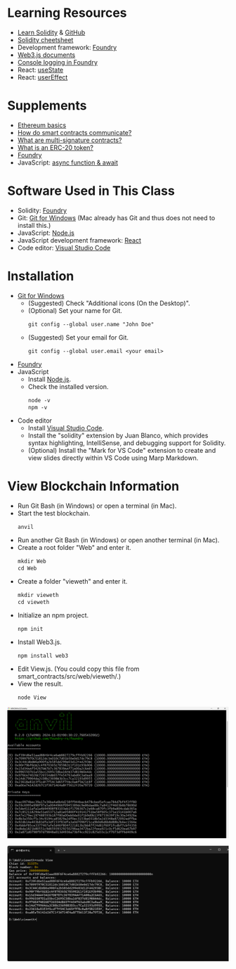 # Learning Resources
+ [Learn Solidity](https://www.alchemy.com/university/courses/solidity) & [GitHub](https://github.com/alchemyplatform/learn-solidity-presentations)
+ [Solidity cheetsheet](https://docs.soliditylang.org/en/v0.8.28/cheatsheet.html)
+ Development framework: [Foundry](https://book.getfoundry.sh/)
+ [Web3.js documents](https://docs.web3js.org/)
+ [Console logging in Foundry](https://book.getfoundry.sh/reference/forge-std/console-log)
+ React: [useState](https://react.dev/reference/react/useState)
+ React: [userEffect](https://react.dev/reference/react/useEffect)

# Supplements
+ [Ethereum basics](https://docs.alchemy.com/docs/ethereum-basics)
+ [How do smart contracts communicate?](https://docs.alchemy.com/docs/smart-contract-communication)
+ [What are multi-signature contracts?](https://docs.alchemy.com/docs/multi-sig-contracts)
+ [What is an ERC-20 token?](https://docs.alchemy.com/docs/what-is-erc-20)
+ [Foundry](https://medium.com/imtoken/foundry-introduction-and-our-experience-sharing-d9d82bf012ae)
+ JavaScript: [async function & await](https://www.casper.tw/development/2020/10/16/async-await/)

# Software Used in This Class
+ Solidity: [Foundry](https://book.getfoundry.sh/)
+ Git: [Git for Windows](https://gitforwindows.org/) (Mac already has Git and thus does not need to install this.)
+ JavaScript: [Node.js](https://nodejs.org/en/download/prebuilt-installer)
+ JavaScript development framework: [React](https://react.dev/)
+ Code editor: [Visual Studio Code](https://code.visualstudio.com/)

# Installation
+ [Git for Windows](https://gitforwindows.org/)
  - (Suggested) Check "Additional icons (On the Desktop)".
  - (Optional) Set your name for Git.
    ```
    git config --global user.name "John Doe"
    ```
  - (Suggested) Set your email for Git.
    ```
    git config --global user.email <your email>
    ```
+ [Foundry](https://book.getfoundry.sh/)
+ JavaScript
  - Install [Node.js](https://nodejs.org/en/download/prebuilt-installer).
  - Check the installed version.
    ```
    node -v
    npm -v
    ```
+ Code editor
  - Install [Visual Studio Code](https://code.visualstudio.com/).
  - Install the "solidity" extension by Juan Blanco, which provides syntax highlighting, IntelliSense, and debugging support for Solidity.
  - (Optional) Install the "Mark for VS Code" extension to create and view slides directly within VS Code using Marp Markdown.

# View Blockchain Information
+ Run Git Bash (in Windows) or open a terminal (in Mac).
+ Start the test blockchain.
  ```
  anvil
  ```
+ Run another Git Bash (in Windows) or open another terminal (in Mac).
+ Create a root folder "Web" and enter it.
  ```
  mkdir Web
  cd Web
  ```
+ Create a folder "vieweth" and enter it.
  ```
  mkdir vieweth
  cd vieweth
  ```
+ Initialize an npm project.
  ```
  npm init
  ```
+ Install Web3.js.
  ```
  npm install web3
  ```
+ Edit View.js.
  (You could copy this file from smart_contracts/src/web/vieweth/.)
+ View the result.
  ```
  node View
  ```

![image](/smart_contracts/img/anvil.png)

![image](/smart_contracts/img/vieweth.png)
